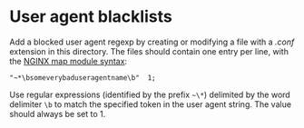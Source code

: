 User agent blacklists
===

Add a blocked user agent regexp by creating or modifying a file with a
*.conf* extension in this directory. The files should contain one
entry per line, with the [NGINX map module
syntax](http://nginx.org/en/docs/http/ngx_http_map_module.html):

```
"~*\bsomeverybaduseragentname\b"  1;
```

Use regular expressions (identified by the prefix `~\*`) delimited by
the word delimiter `\b` to match the specified token in the user agent
string. The value should always be set to 1.

